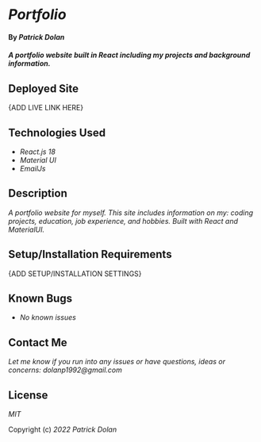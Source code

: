 # _Portfolio_

#### By _**Patrick Dolan**_

#### _A portfolio website built in React including my projects and background information._

## Deployed Site

{ADD LIVE LINK HERE}

## Technologies Used

* _React.js 18_
* _Material UI_
* _EmailJs_

## Description

_A portfolio website for myself. This site includes information on my: coding projects, education, job experience, and hobbies. Built with React and MaterialUI._

## Setup/Installation Requirements

{ADD SETUP/INSTALLATION SETTINGS}

## Known Bugs

* _No known issues_

## Contact Me

_Let me know if you run into any issues or have questions, ideas or concerns:_
_dolanp1992@gmail.com_

## License

_MIT_

Copyright (c) _2022_ _Patrick Dolan_